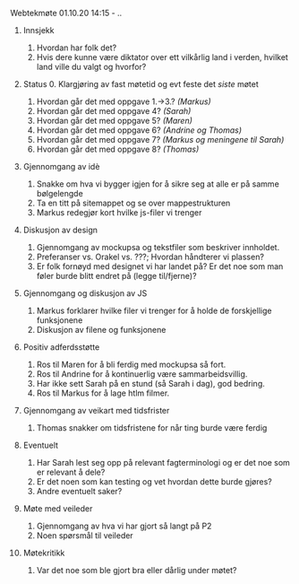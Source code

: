 Webtekmøte 01.10.20 14:15 - ..

1. Innsjekk
    1. Hvordan har folk det?
    2. Hvis dere kunne være diktator over ett vilkårlig land i verden, hvilket land ville du valgt og hvorfor?

2. Status
    0. Klargjøring av fast møtetid og evt feste det *siste* møtet
    1. Hvordan går det med oppgave 1.->3.? *(Markus)*
    2. Hvordan går det med oppgave 4? *(Sarah)*
    3. Hvordan går det med oppgave 5? *(Maren)*
    4. Hvordan går det med oppgave 6? *(Andrine og Thomas)*
    5. Hvordan går det med oppgave 7? *(Markus og meningene til Sarah)*
    6. Hvordan går det med oppgave 8? *(Thomas)*

3. Gjennomgang av idè
    1. Snakke om hva vi bygger igjen for å sikre seg at alle er på samme bølgelengde
    2. Ta en titt på sitemappet og se over mappestrukturen
    3. Markus redegjør kort hvilke js-filer vi trenger

4. Diskusjon av design
    1. Gjennomgang av mockupsa og tekstfiler som beskriver innholdet.
    2. Preferanser vs. Orakel vs. ???; Hvordan håndterer vi plassen?
    3. Er folk fornøyd med designet vi har landet på? Er det noe som man føler burde blitt endret på (legge til/fjerne)?

5. Gjennomgang og diskusjon av JS
    1. Markus forklarer hvilke filer vi trenger for å holde de forskjellige funksjonene
    2. Diskusjon av filene og funksjonene

6. Positiv adferdsstøtte
    1. Ros til Maren for å bli ferdig med mockupsa så fort.
    2. Ros til Andrine for å kontinuerlig være sammarbeidsvillig.
    3. Har ikke sett Sarah på en stund (så Sarah i dag), god bedring.
    3. Ros til Markus for å lage htlm filmer.

7. Gjennomgang av veikart med tidsfrister
    1. Thomas snakker om tidsfristene for når ting burde være ferdig

8. Eventuelt
    1. Har Sarah lest seg opp på relevant fagterminologi og er det noe som er relevant å dele?
    2. Er det noen som kan testing og vet hvordan dette burde gjøres?
    3. Andre eventuelt saker?

9. Møte med veileder
    1. Gjennomgang av hva vi har gjort så langt på P2
    2. Noen spørsmål til veileder

10. Møtekritikk
    1. Var det noe som ble gjort bra eller dårlig under møtet?
